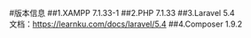 #版本信息
##1.XAMPP
7.1.33-1
##2.PHP
7.1.33
##3.Laravel
5.4   
文档：https://learnku.com/docs/laravel/5.4
##4.Composer
1.9.2